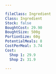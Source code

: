 ```yaml
---

fileClass: Ingredient
Class: Ingredient
Stock: false
BoughtCost: 29.90
BoughtSize: 500g
PortionSize: 60g
PotentialMeals: 8
CostPerMeal: 3.74
Cost:
  Shop 1: 29.9
  Shop 2: 31.9

---
```

